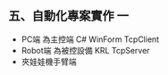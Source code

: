 ## 五、自動化專案實作 一
- PC端 為主控端 C# WinForm TcpClient
- Robot端 為被控設備 KRL TcpServer
- 夾娃娃機手臂端

<!--stackedit_data:
eyJoaXN0b3J5IjpbMTc0OTY2NzEwNywxODExMTY1NTkyXX0=
-->
